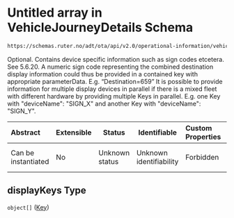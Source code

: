# Untitled array in VehicleJourneyDetails Schema

```txt
https://schemas.ruter.no/adt/ota/api/v2.0/operational-information/vehicle-journey-details.json#/definitions/destinationDisplay/properties/displayKeys
```

Optional. Contains device specific information such as sign codes etcetera. See 5.6.20. A numeric sign code representing the combined destination display information could thus be provided in a contained key with appropriate parameterData. E.g. “Destination=659” It is possible to provide information for multiple display devices in parallel if there is a mixed fleet with different hardware by providing multiple Keys in parallel. E.g. one Key with "deviceName": "SIGN_X" and another Key with "deviceName": "SIGN_Y".


| Abstract            | Extensible | Status         | Identifiable            | Custom Properties | Additional Properties | Access Restrictions | Defined In                                                                                                                 |
| :------------------ | ---------- | -------------- | ----------------------- | :---------------- | --------------------- | ------------------- | -------------------------------------------------------------------------------------------------------------------------- |
| Can be instantiated | No         | Unknown status | Unknown identifiability | Forbidden         | Allowed               | none                | [vehicle-journey-details.json\*](../../schema/operational-information/vehicle-journey-details.json "open original schema") |

## displayKeys Type

`object[]` ([Key](vehicle-journey-details-definitions-key.md))
